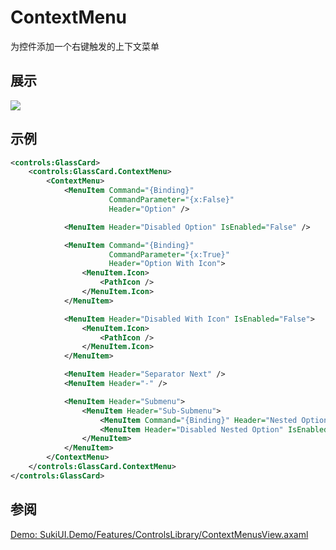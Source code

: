 # ContextMenu

为控件添加一个右键触发的上下文菜单

## 展示

<img src="/controls/inputs/contextmenus.gif"/>

## 示例

```xml
<controls:GlassCard>
    <controls:GlassCard.ContextMenu>
        <ContextMenu>
            <MenuItem Command="{Binding}"
                      CommandParameter="{x:False}"
                      Header="Option" />

            <MenuItem Header="Disabled Option" IsEnabled="False" />

            <MenuItem Command="{Binding}"
                      CommandParameter="{x:True}"
                      Header="Option With Icon">
                <MenuItem.Icon>
                    <PathIcon />
                </MenuItem.Icon>
            </MenuItem>

            <MenuItem Header="Disabled With Icon" IsEnabled="False">
                <MenuItem.Icon>
                    <PathIcon />
                </MenuItem.Icon>
            </MenuItem>

            <MenuItem Header="Separator Next" />
            <MenuItem Header="-" />

            <MenuItem Header="Submenu">
                <MenuItem Header="Sub-Submenu">
                    <MenuItem Command="{Binding}" Header="Nested Option" />
                    <MenuItem Header="Disabled Nested Option" IsEnabled="False" />
                </MenuItem>
            </MenuItem>
        </ContextMenu>
    </controls:GlassCard.ContextMenu>
</controls:GlassCard>
```

## 参阅

[Demo: SukiUI.Demo/Features/ControlsLibrary/ContextMenusView.axaml](https://github.com/kikipoulet/SukiUI/blob/main/SukiUI.Demo/Features/ControlsLibrary/ContextMenusView.axaml)